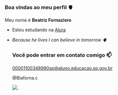 ### Boa vindas ao meu perfil 🫀

Meu nome é **Beatriz Fornaziero**

- Estou estudando na [Alura](https://alura.com.br)
- 
  *Because he lives I can believe in tomorrow 🫀*

  ### Você pode entrar em contato comigo 📫

  00001100348980sp@aluno.educacao.sp.gov.br

  @Biaforna.c


  ![.]( https://media1.tenor.com/m/1ow9bwnFon0AAAAd/hug-marta-silva.gif)

